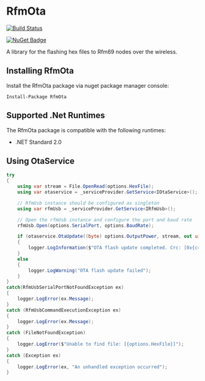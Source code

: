 # RfmOta

[![Build Status](https://dev.azure.com/DerekGn/GitHub/_apis/build/status/DerekGn.RfmOta?branchName=main)](https://dev.azure.com/DerekGn/GitHub/_build/latest?definitionId=6&branchName=main)

[![NuGet Badge](https://buildstats.info/nuget/RfmOta)](https://www.nuget.org/packages/RfmOta/)

A library for the flashing hex files to Rfm69 nodes over the wireless.

## Installing RfmOta

Install the RfmOta package via nuget package manager console:

```
Install-Package RfmOta
```

## Supported .Net Runtimes

The RfmOta package is compatible with the following runtimes:

* .NET Standard 2.0

## Using OtaService

``` csharp
try
{
    using var stream = File.OpenRead(options.HexFile);
    using var otaservice = _serviceProvider.GetService<IOtaService>();

    // RfmUsb instance should be configured as singleton
    using var rfmUsb = _serviceProvider.GetService<IRfmUsb>();

    // Open the rfmUsb instance and configure the port and baud rate
    rfmUsb.Open(options.SerialPort, options.BaudRate);

    if (otaservice.OtaUpdate((byte) options.OutputPower, stream, out uint crc))
    {
        logger.LogInformation($"OTA flash update completed. Crc: [0x{crc:X}]");
    }
    else
    {
        logger.LogWarning("OTA flash update failed");
    }
}
catch(RfmUsbSerialPortNotFoundException ex)
{
    logger.LogError(ex.Message);
}
catch (RfmUsbCommandExecutionException ex)
{
    logger.LogError(ex.Message);
}
catch (FileNotFoundException)
{
    logger.LogError($"Unable to find file: [{options.HexFile}]");
}
catch (Exception ex)
{
    logger.LogError(ex, "An unhandled exception occurred");
}
```

